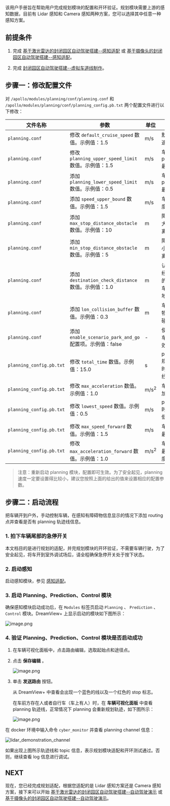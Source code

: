 该用户手册旨在帮助用户完成规划模块的配置和开环验证。规划模块需要上游的感知数据，目前有 Lidar 感知和 Camera 感知两种方案，您可以选择其中任意一种感知方案。

## 前提条件

1. 完成 [基于激光雷达的封闭园区自动驾驶搭建--感知适配](docs/应用实践/车辆集成教程/基于激光雷达的封闭园区自动驾驶搭建/感知适配.md) 或 [基于摄像头的封闭园区自动驾驶搭建--感知适配](docs/应用实践/车辆集成教程/基于摄像头的封闭园区自动驾驶搭建/感知适配.md)。

2. 完成 [封闭园区自动驾驶搭建--虚拟车道线制作](docs/应用实践/车辆集成教程/基于激光雷达的封闭园区自动驾驶搭建/虚拟车道线制作.md)。

## 步骤一：修改配置文件

对 `/apollo/modules/planning/conf/planning.conf` 和 `/apollo/modules/planning/conf/planning_config.pb.txt` 两个配置文件进行以下修改：

| 文件名称                 | 参数                                                     | 单位            | 说明                                   |
| ------------------------ | -------------------------------------------------------- | --------------- | -------------------------------------- |
| `planning.conf`          | 修改 `default_cruise_speed` 数值。示例值：1.5            | m/s             | 默认巡航速度                           |
| `planning.conf`          | 修改 `planning_upper_speed_limit` 数值。示例值：1.5      | m/s             | 车 planning 最大速度                   |
| `planning.conf`          | 添加 `planning_lower_speed_limit` 数值。示例值：0.5      | m/s             | 车 planning 最小速度                   |
| `planning.conf`          | 添加 `speed_upper_bound` 数值。示例值：1.5               | m/s             | 车最大速度                             |
| `planning.conf`          | 添加 `max_stop_distance_obstacle` 数值。示例值：10       | m               | 障碍物最大停止距离                     |
| `planning.conf`          | 添加 `min_stop_distance_obstacle` 数值。示例值：5        | m               | 障碍物最小停止距离                     |
| `planning.conf`          | 添加 `destination_check_distance` 数值。示例值：1.0      | m               | 认为车已经到达目的地时，车与目的地距离 |
| `planning.conf`          | 添加 `lon_collision_buffer` 数值。示例值：0.3            | m               | 车与障碍物的默认碰撞距离               |
| `planning.conf`          | 添加 `enable_scenario_park_and_go` 配置项。示例值：false | -               | 使起步停车场景失效                     |
| `planning_config.pb.txt` | 修改 `total_time` 数值。示例值：15.0                     | s               | planning 规划多长时间的路线            |
| `planning_config.pb.txt` | 修改 `max_acceleration` 数值。示例值：1.0                | m/s<sup>2</sup> | 车辆最大加速度                         |
| `planning_config.pb.txt` | 修改 `lowest_speed` 数值。示例值：0.5                    | m/s             | planning 时车的最低速度                |
| `planning_config.pb.txt` | 修改 `max_speed_forward` 数值。示例值：1.5               | m/s             | 车前进的最大速度                       |
| `planning_config.pb.txt` | 修改 `max_acceleration_forward` 数值。示例值：1.0        | m/s<sup>2</sup> | 车前进的最大加速度                     |

> 注意：重新启动 planning 模块，配置即可生效。为了安全起见，planning 速度一定要设置得比较小，建议您按照上面的给出的值来设置相应的配置参数。

## 步骤二：启动流程

把车辆开到户外，手动控制车辆，在感知有障碍物信息显示的情况下添加 routing 点并查看是否有 planning 轨迹线信息。

### 1. 拍下车辆尾部的急停开关

本文档目的是进行规划的适配，并完规划模块的开环验证，不需要车辆行驶，为了安全起见，将车开到室外调试场后，请全程确保急停开关处于按下状态。

### 2. 启动感知

启动感知模块，参见 [感知适配](docs/应用实践/车辆集成教程/基于激光雷达的封闭园区自动驾驶搭建/感知适配.md '_self')。

### 3. 启动 Planning、Prediction、Control 模块

确保感知模块启动成功后，在 `Modules` 标签页启动 `Planning` 、 `Prediction` 、 `Control` 模块。DreamView+ 上显示启动的模块如下图所示：

![image.png](https://bce.bdstatic.com/doc/Apollo-Homepage-Document/Apollo_Beta_Doc/image_6d30cb0.png)

### 4. 验证 Planning、Prediction、Control 模块是否启动成功

1. 在车辆可视化面板中，点击路由编辑，选取起始点和途径点。

2. 点击 **保存编辑** 。

   ![image.png](https://bce.bdstatic.com/doc/Apollo-Homepage-Document/Apollo_Beta_Doc/image_9b9860a.png)

3. 单击 **发送路由** 按钮。

   从 DreamView+ 中查看会出现一个蓝色的线以及一个红色的 stop 标志。

   在车前方存在人或者自行车（车上有人）时，在 **车辆可视化面板** 中查看 planning 轨迹线，正常情况下 planning 会重新规划轨迹，如下图所示：

   ![image.png](https://bce.bdstatic.com/doc/Apollo-Homepage-Document/Apollo_Beta_Doc/image_f7bbf89.png)

在 docker 环境中输入命令 `cyber_monitor` 并查看 planning channel 信息：

![lidar_demonstration_channel](https://bce.bdstatic.com/p3m/Apollo-Homepage-Document/images/Apollo-D-KIT/37aad4eb3d789c3ff843fa437a9157a8.png)

如果出现上图所示轨迹线和 topic 信息，表示规划模块适配和开环测试通过。否则，继续查看 log 信息进行调试。

## NEXT

现在，您已经完成规划适配，根据您适配的是 Lidar 感知方案还是 Camera 感知方案，接下来可以开始 [基于激光雷达的封闭园区自动驾驶搭建--自动驾驶演示](docs/应用实践/车辆集成教程/基于激光雷达的封闭园区自动驾驶搭建/自动驾驶演示.md) 或 [基于摄像头的封闭园区自动驾驶搭建--自动驾驶演示](docs/应用实践/车辆集成教程/基于摄像头的封闭园区自动驾驶搭建/自动驾驶演示.md)。
